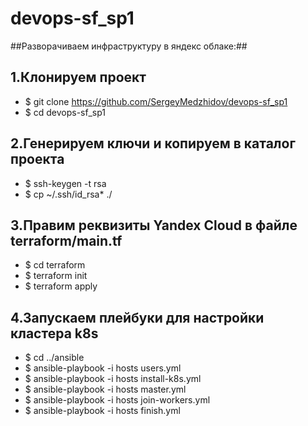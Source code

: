 # devops-sf_sp1
##Разворачиваем инфраструктуру в яндекс облаке:##

1.Клонируем проект
------------------
- $ git clone https://github.com/SergeyMedzhidov/devops-sf_sp1
- $ cd devops-sf_sp1

2.Генерируем ключи и копируем в каталог проекта
-----------------------------------------------
- $ ssh-keygen -t rsa
- $ cp ~/.ssh/id_rsa* ./

3.Правим реквизиты Yandex Cloud в файле terraform/main.tf
---------------------------------------------------------
- $ cd terraform 
- $ terraform init 
- $ terraform apply

4.Запускаем плейбуки для настройки кластера k8s
-----------------------------------------------
- $ cd ../ansible 
- $ ansible-playbook -i hosts users.yml 
- $ ansible-playbook -i hosts install-k8s.yml 
- $ ansible-playbook -i hosts master.yml 
- $ ansible-playbook -i hosts join-workers.yml 
- $ ansible-playbook -i hosts finish.yml 
